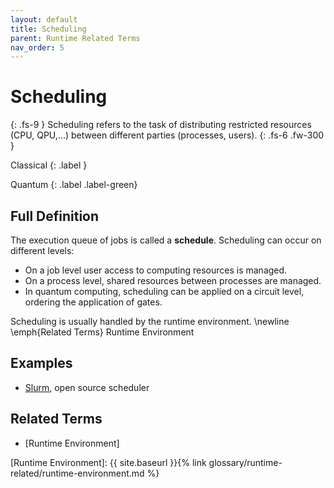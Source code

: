 ```yaml
---
layout: default
title: Scheduling
parent: Runtime Related Terms
nav_order: 5
---
```


# Scheduling
{: .fs-9 }
Scheduling refers to the task of distributing restricted resources (CPU, QPU,...) between different parties (processes, users). 
{: .fs-6 .fw-300 }

Classical
{: .label }

Quantum
{: .label .label-green}

## Full Definition
The execution queue of jobs is called a **schedule**.
Scheduling can occur on different levels:
- On a job level user access to computing resources is managed.
- On a process level, shared resources between processes are managed. 
- In quantum computing, scheduling can be applied on a circuit level, ordering the application of gates. 

Scheduling is usually handled by the runtime environment. \newline \emph{Related Terms} Runtime Environment

## Examples

- [Slurm](https://slurm.schedmd.com/overview.html), open source scheduler

<!-- ## Synonyms

- -->

## Related Terms

- [Runtime Environment]

<!--## Sources
1.  -->

[Runtime Environment]: {{ site.baseurl }}{% link glossary/runtime-related/runtime-environment.md %}
